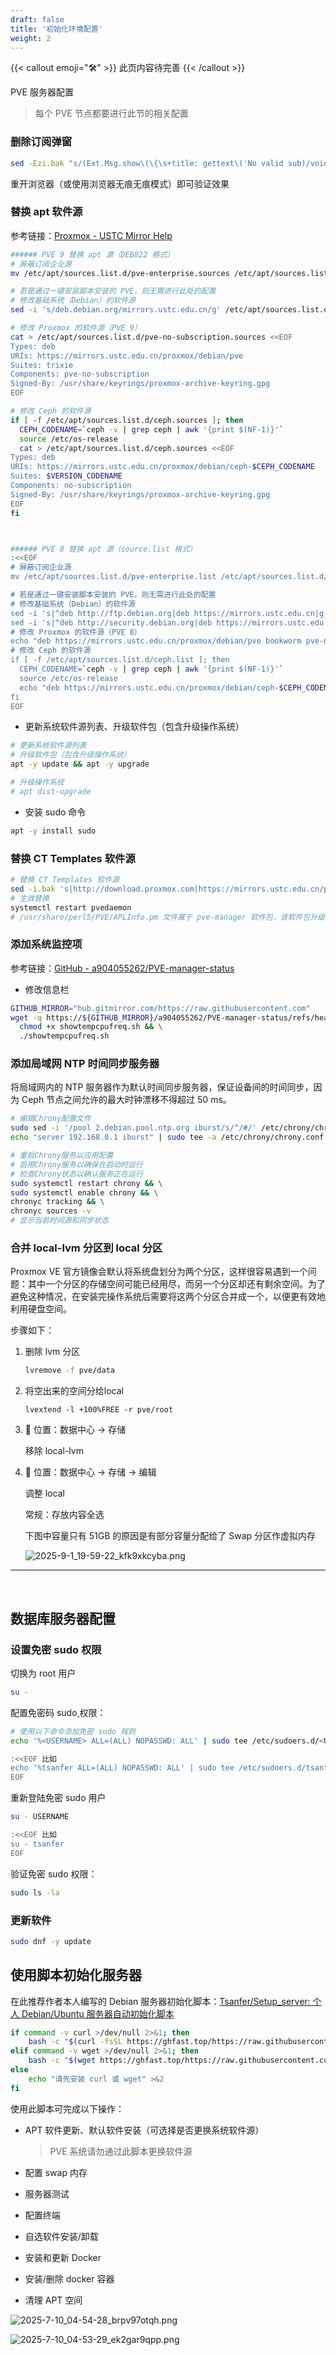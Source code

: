 ```yaml
---
draft: false
title: '初始化环境配置'
weight: 2
---
```


{{< callout emoji="🛠" >}}
  此页内容待完善
{{< /callout >}}


 PVE 服务器配置

> 每个 PVE 节点都要进行此节的相关配置

### 删除订阅弹窗

```bash
sed -Ezi.bak "s/(Ext.Msg.show\(\{\s+title: gettext\('No valid sub)/void\(\{ \/\/\1/g" /usr/share/javascript/proxmox-widget-toolkit/proxmoxlib.js && systemctl restart pveproxy.service
```

重开浏览器（或使用浏览器无痕无痕模式）即可验证效果

### 替换 apt 软件源

参考链接：[Proxmox - USTC Mirror Help](https://mirrors.ustc.edu.cn/help/proxmox.html)

```bash
###### PVE 9 替换 apt 源（DEB822 格式）
# 屏蔽订阅企业源
mv /etc/apt/sources.list.d/pve-enterprise.sources /etc/apt/sources.list.d/pve-enterprise.sources.bak

# 若是通过一键安装脚本安装的 PVE，则无需进行此处的配置
# 修改基础系统（Debian）的软件源
sed -i 's/deb.debian.org/mirrors.ustc.edu.cn/g' /etc/apt/sources.list.d/debian.sources

# 修改 Proxmox 的软件源（PVE 9）
cat > /etc/apt/sources.list.d/pve-no-subscription.sources <<EOF
Types: deb
URIs: https://mirrors.ustc.edu.cn/proxmox/debian/pve
Suites: trixie
Components: pve-no-subscription
Signed-By: /usr/share/keyrings/proxmox-archive-keyring.gpg
EOF

# 修改 Ceph 的软件源
if [ -f /etc/apt/sources.list.d/ceph.sources ]; then
  CEPH_CODENAME=`ceph -v | grep ceph | awk '{print $(NF-1)}'`
  source /etc/os-release
  cat > /etc/apt/sources.list.d/ceph.sources <<EOF
Types: deb
URIs: https://mirrors.ustc.edu.cn/proxmox/debian/ceph-$CEPH_CODENAME
Suites: $VERSION_CODENAME
Components: no-subscription
Signed-By: /usr/share/keyrings/proxmox-archive-keyring.gpg
EOF
fi



###### PVE 8 替换 apt 源（source.list 格式）
:<<EOF
# 屏蔽订阅企业源
mv /etc/apt/sources.list.d/pve-enterprise.list /etc/apt/sources.list.d/pve-enterprise.list.bak

# 若是通过一键安装脚本安装的 PVE，则无需进行此处的配置
# 修改基础系统（Debian）的软件源
sed -i 's|^deb http://ftp.debian.org|deb https://mirrors.ustc.edu.cn|g' /etc/apt/sources.list
sed -i 's|^deb http://security.debian.org|deb https://mirrors.ustc.edu.cn/debian-security|g' /etc/apt/sources.list
# 修改 Proxmox 的软件源（PVE 8）
echo "deb https://mirrors.ustc.edu.cn/proxmox/debian/pve bookworm pve-no-subscription" > /etc/apt/sources.list.d/pve-no-subscription.list
# 修改 Ceph 的软件源
if [ -f /etc/apt/sources.list.d/ceph.list ]; then
  CEPH_CODENAME=`ceph -v | grep ceph | awk '{print $(NF-1)}'`
  source /etc/os-release
  echo "deb https://mirrors.ustc.edu.cn/proxmox/debian/ceph-$CEPH_CODENAME $VERSION_CODENAME no-subscription" > /etc/apt/sources.list.d/ceph.list
fi
EOF
```

- 更新系统软件源列表、升级软件包（包含升级操作系统）

```bash
# 更新系统软件源列表
# 升级软件包（包含升级操作系统）
apt -y update && apt -y upgrade

# 升级操作系统
# apt dist-upgrade

```

- 安装 sudo 命令

```bash
apt -y install sudo
```

### 替换 CT Templates 软件源

```bash
# 替换 CT Templates 软件源
sed -i.bak 's|http://download.proxmox.com|https://mirrors.ustc.edu.cn/proxmox|g' /usr/share/perl5/PVE/APLInfo.pm
# 生效替换
systemctl restart pvedaemon
# /usr/share/perl5/PVE/APLInfo.pm 文件属于 pve-manager 软件包，该软件包升级后，需要重新替换 URL。
```

### 添加系统监控项

参考链接：[GitHub - a904055262/PVE-manager-status](https://github.com/a904055262/PVE-manager-status)

- 修改信息栏

```bash
GITHUB_MIRROR="hub.gitmirror.com/https://raw.githubusercontent.com"
wget -q https://${GITHUB_MIRROR}/a904055262/PVE-manager-status/refs/heads/main/showtempcpufreq.sh && \
  chmod +x showtempcpufreq.sh && \
  ./showtempcpufreq.sh
```

### 添加局域网 NTP 时间同步服务器

将局域网内的 NTP 服务器作为默认时间同步服务器，保证设备间的时间同步，因为 Ceph 节点之间允许的最大时钟漂移不得超过 50 ms。

```bash
# 编辑Chrony配置文件
sudo sed -i '/pool 2.debian.pool.ntp.org iburst/s/^/#/' /etc/chrony/chrony.conf
echo "server 192.168.0.1 iburst" | sudo tee -a /etc/chrony/chrony.conf

# 重启Chrony服务以应用配置
# 启用Chrony服务以确保在启动时运行
# 检查Chrony状态以确认服务正在运行
sudo systemctl restart chrony && \
sudo systemctl enable chrony && \
chronyc tracking && \
chronyc sources -v
# 显示当前时间源和同步状态
```

### 合并 local-lvm 分区到 local 分区

Proxmox VE 官方镜像会默认将系统盘划分为两个分区，这样很容易遇到一个问题：其中一个分区的存储空间可能已经用尽，而另一个分区却还有剩余空间。为了避免这种情况，在安装完操作系统后需要将这两个分区合并成一个，以便更有效地利用硬盘空间。​​

步骤如下：

1. 删除 lvm 分区

    ```bash
    lvremove -f pve/data
    ```

2. 将空出来的空间分给local

    ```plaintext
    lvextend -l +100%FREE -r pve/root
    ```

3. 📌 位置：数据中心 → 存储

    移除 local-lvm

4. 📌 位置：数据中心 → 存储 → 编辑

    调整 local

    常规：存放内容全选

    下图中容量只有 51GB 的原因是有部分容量分配给了 Swap 分区作虚拟内存

    ![2025-9-1_19-59-22_kfk9xkcyba.png](https://cdn.tsanfer.com/image/2025-9-1_19-59-22_kfk9xkcyba.png "合并 local-lvm 分区到 local 分区")​​

---

‍

## 数据库服务器配置

### 设置免密 sudo 权限

切换为 root 用户

```bash
su -
```

配置免密码 sudo[ ]()权限：

```bash
# 使用以下命令添加免密 sudo 规则
echo '%<USERNAME> ALL=(ALL) NOPASSWD: ALL' | sudo tee /etc/sudoers.d/<USERNAME>

:<<EOF 比如
echo '%tsanfer ALL=(ALL) NOPASSWD: ALL' | sudo tee /etc/sudoers.d/tsanfer
EOF
```

重新登陆免密 sudo 用户

```bash
su - USERNAME

:<<EOF 比如
su - tsanfer
EOF
```

验证免密 sudo 权限：

```bash
sudo ls -la
```

### 更新软件

```bash
sudo dnf -y update
```

## 使用脚本初始化服务器

在此推荐作者本人编写的 Debian 服务器初始化脚本：[Tsanfer/Setup_server: 个人 Debian/Ubuntu 服务器自动初始化脚本](https://github.com/Tsanfer/Setup_server)

```bash
if command -v curl >/dev/null 2>&1; then
    bash -c "$(curl -fsSL https://ghfast.top/https://raw.githubusercontent.com/Tsanfer/Setup_server/main/Setup.sh)"
elif command -v wget >/dev/null 2>&1; then
    bash -c "$(wget https://ghfast.top/https://raw.githubusercontent.com/Tsanfer/Setup_server/main/Setup.sh -O -)"
else
    echo "请先安装 curl 或 wget" >&2
fi
```

使用此脚本可完成以下操作：

- APT 软件更新、默认软件安装（可选择是否更换系统软件源）

  > PVE 系统请勿通过此脚本更换软件源
  >
- 配置 swap 内存
- 服务器测试
- 配置终端
- 自选软件安装/卸载
- 安装和更新 Docker
- 安装/删除 docker 容器
- 清理 APT 空间

![2025-7-10_04-54-28_brpv97otqh.png](https://cdn.tsanfer.com/image/2025-7-10_04-54-28_brpv97otqh.png "脚本选择界面（服务器初始化脚本）")

![2025-7-10_04-53-29_ek2gar9qpp.png](https://cdn.tsanfer.com/image/2025-7-10_04-53-29_ek2gar9qpp.png "调用 neofetch 查看系统信息")

‍

‍